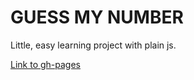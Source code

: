 ﻿# GUESS MY NUMBER

Little, easy learning project with plain js.

[Link to gh-pages](https://kerbasi.github.io/guessMyNumber/guessMyNumber)
